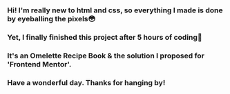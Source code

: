 ### Hi! I'm really new to html and css, so everything I made is done by eyeballing the pixels😳
### Yet, I finally finished this project after 5 hours of coding🐻
### It's an Omelette Recipe Book & the solution I proposed for 'Frontend Mentor'.
### Have a wonderful day. Thanks for hanging by!
